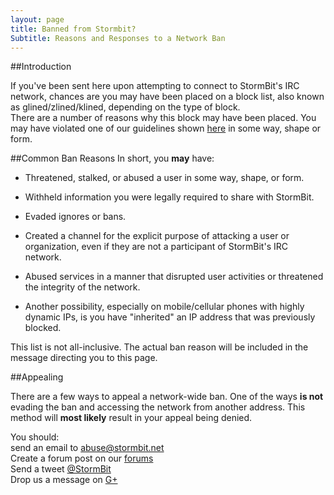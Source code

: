 ```yaml
---
layout: page
title: Banned from Stormbit?
Subtitle: Reasons and Responses to a Network Ban
---
```


##Introduction

If you've been sent here upon attempting to connect to StormBit's IRC network, chances are you may have been placed on a block list, also known as glined/zlined/klined, depending on the type of block.  
There are a number of reasons why this block may have been placed. You may have violated one of our guidelines shown [here](http://stormbit.net/help/policies.html) in some way, shape or form. 


##Common Ban Reasons
In short, you __may__ have:

- Threatened, stalked, or abused a user in some way, shape, or form.

- Withheld information you were legally required to share with StormBit.

- Evaded ignores or bans.

- Created a channel for the explicit purpose of attacking a user or organization, even if they are not a participant of StormBit's IRC network.

- Abused services in a manner that disrupted user activities or threatened the integrity of the network.

- Another possibility, especially on mobile/cellular phones with highly dynamic IPs, is you have "inherited" an IP address that was previously blocked.

This list is not all-inclusive. The actual ban reason will be included in the message directing you to this page.

##Appealing

There are a few ways to appeal a network-wide ban. One of the ways __is not__ evading the ban and accessing the network from another address. This method will __most likely__ result in your appeal being denied.  

You should:  
send an email to [abuse@stormbit.net](mailto:abuse@stormbit.net)  
Create a forum post on our [forums](http://discuss.stormbit.net)  
Send a tweet [@StormBit](https://twitter.com/StormBit)  
Drop us a message on [G+](https://plus.google.com/+StormbitNet/about)

